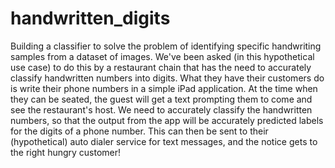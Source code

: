# handwritten_digits
Building	a	classifier	to	solve	the	problem	of	identifying	specific
handwriting	samples	from	a	dataset	of	images.	We've	been	asked	(in	this
hypothetical	use	case)	to	do	this	by	a	restaurant	chain	that	has	the	need	to
accurately	classify	handwritten	numbers	into	digits.	What	they	have	their
customers	do	is	write	their	phone	numbers	in	a	simple	iPad	application.	At	the
time	when	they	can	be	seated,	the	guest	will	get	a	text	prompting	them	to	come
and	see	the	restaurant's	host.	We	need	to	accurately	classify	the	handwritten
numbers,	so	that	the	output	from	the	app	will	be	accurately	predicted	labels	for
the	digits	of	a	phone	number.	This	can	then	be	sent	to	their	(hypothetical)	auto
dialer	service	for	text	messages,	and	the	notice	gets	to	the	right	hungry	customer!
